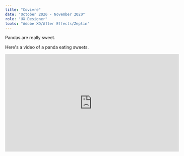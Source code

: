 ```yaml
---
title: "Covivre"
date: "October 2020 - November 2020"
role: "UX Designer"
tools: "Adobe XD/After Effects/Zeplin"
---
```


Pandas are really sweet.

Here's a video of a panda eating sweets.

<iframe width="560" height="315" src="https://www.youtube.com/embed/4n0xNbfJLR8" frameborder="0" allowfullscreen></iframe>